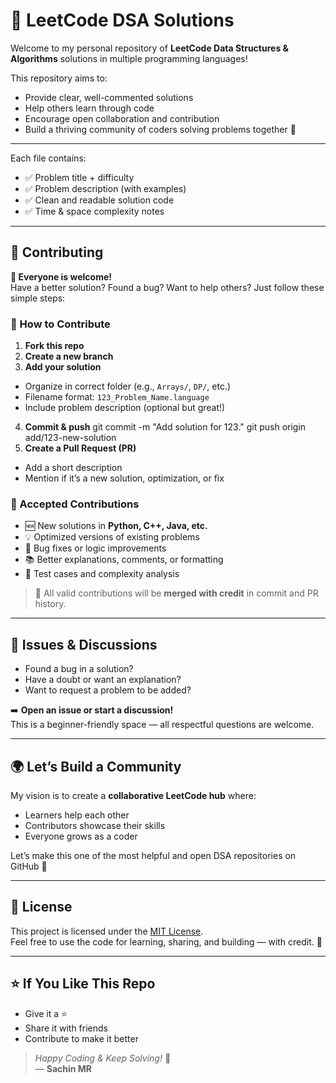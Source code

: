 # 🚀 LeetCode DSA Solutions

Welcome to my personal repository of **LeetCode Data Structures & Algorithms** solutions in multiple programming languages!

This repository aims to:
- Provide clear, well-commented solutions
- Help others learn through code
- Encourage open collaboration and contribution
- Build a thriving community of coders solving problems together 💪

---


Each file contains:
- ✅ Problem title + difficulty
- ✅ Problem description (with examples)
- ✅ Clean and readable solution code
- ✅ Time & space complexity notes

---

## 🤝 Contributing

**🌟 Everyone is welcome!**  
Have a better solution? Found a bug? Want to help others? Just follow these simple steps:

### 📌 How to Contribute

1. **Fork this repo**
2. **Create a new branch**
3. **Add your solution**
- Organize in correct folder (e.g., `Arrays/`, `DP/`, etc.)
- Filename format: `123_Problem_Name.language`
- Include problem description (optional but great!)
4. **Commit & push**
git commit -m "Add solution for 123."
git push origin add/123-new-solution
5. **Create a Pull Request (PR)**
- Add a short description
- Mention if it’s a new solution, optimization, or fix

### 📝 Accepted Contributions

- 🆕 New solutions in **Python, C++, Java, etc.**
- 💡 Optimized versions of existing problems
- 🐛 Bug fixes or logic improvements
- 📚 Better explanations, comments, or formatting
- 🧪 Test cases and complexity analysis

> 🎉 All valid contributions will be **merged with credit** in commit and PR history.

---

## 💬 Issues & Discussions

- Found a bug in a solution?
- Have a doubt or want an explanation?
- Want to request a problem to be added?

➡️ **Open an issue or start a discussion!**  
This is a beginner-friendly space — all respectful questions are welcome.

---

## 🌍 Let’s Build a Community

My vision is to create a **collaborative LeetCode hub** where:
- Learners help each other
- Contributors showcase their skills
- Everyone grows as a coder

Let’s make this one of the most helpful and open DSA repositories on GitHub 🌱

---

## 📜 License

This project is licensed under the [MIT License](LICENSE).  
Feel free to use the code for learning, sharing, and building — with credit. 🙌

---

## ⭐️ If You Like This Repo

- Give it a ⭐️
- Share it with friends
- Contribute to make it better

> _Happy Coding & Keep Solving!_ 🚀  
> — **Sachin MR**





